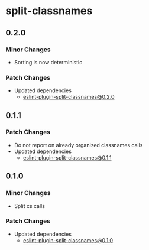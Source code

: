 # split-classnames

## 0.2.0

### Minor Changes

-   Sorting is now deterministic

### Patch Changes

-   Updated dependencies
    -   eslint-plugin-split-classnames@0.2.0

## 0.1.1

### Patch Changes

-   Do not report on already organized classnames calls
-   Updated dependencies
    -   eslint-plugin-split-classnames@0.1.1

## 0.1.0

### Minor Changes

-   Split cs calls

### Patch Changes

-   Updated dependencies
    -   eslint-plugin-split-classnames@0.1.0
